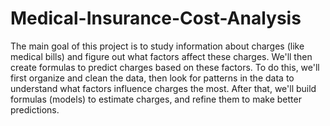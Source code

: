 # Medical-Insurance-Cost-Analysis
The main goal of this project is to study information about charges (like medical bills) and figure out what factors affect these charges.
We'll then create formulas to predict charges based on these factors.
To do this, we'll first organize and clean the data, then look for patterns in the data to understand what factors influence charges the most.
After that, we'll build formulas (models) to estimate charges, and refine them to make better predictions.
